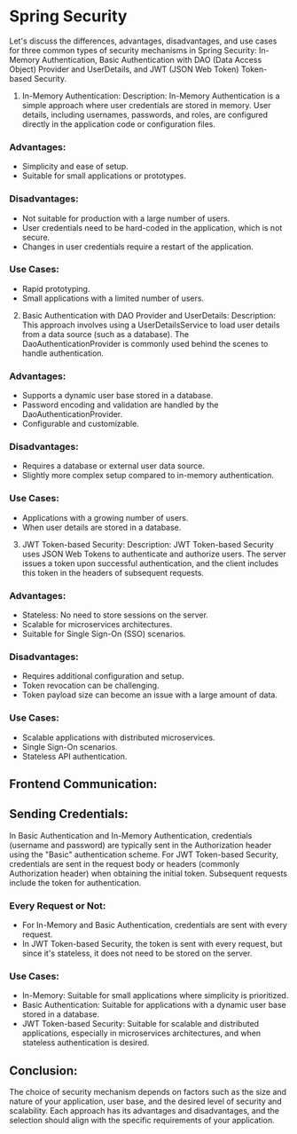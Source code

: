 # Spring Security 
Let's discuss the differences, advantages, disadvantages, and use cases for three common types of security mechanisms in Spring Security: In-Memory Authentication, Basic Authentication with DAO (Data Access Object) Provider and UserDetails, and JWT (JSON Web Token) Token-based Security.

1. In-Memory Authentication:
   Description:
   In-Memory Authentication is a simple approach where user credentials are stored in memory. User details, including usernames, passwords, and roles, are configured directly in the application code or configuration files.

### Advantages:
- Simplicity and ease of setup.
- Suitable for small applications or prototypes.

### Disadvantages:
- Not suitable for production with a large number of users.
- User credentials need to be hard-coded in the application, which is not secure.
- Changes in user credentials require a restart of the application.

### Use Cases:
- Rapid prototyping.
- Small applications with a limited number of users.

2. Basic Authentication with DAO Provider and UserDetails:
   Description:
   This approach involves using a UserDetailsService to load user details from a data source (such as a database). The DaoAuthenticationProvider is commonly used behind the scenes to handle authentication.

### Advantages:
- Supports a dynamic user base stored in a database.
- Password encoding and validation are handled by the DaoAuthenticationProvider.
- Configurable and customizable.

### Disadvantages:
- Requires a database or external user data source.
- Slightly more complex setup compared to in-memory authentication.

### Use Cases:
- Applications with a growing number of users.
- When user details are stored in a database.

3. JWT Token-based Security:
   Description:
   JWT Token-based Security uses JSON Web Tokens to authenticate and authorize users. The server issues a token upon successful authentication, and the client includes this token in the headers of subsequent requests.

### Advantages:
- Stateless: No need to store sessions on the server.
- Scalable for microservices architectures.
- Suitable for Single Sign-On (SSO) scenarios.

### Disadvantages:
- Requires additional configuration and setup.
- Token revocation can be challenging.
- Token payload size can become an issue with a large amount of data.

### Use Cases:
- Scalable applications with distributed microservices.
- Single Sign-On scenarios.
- Stateless API authentication.

## Frontend Communication:
## Sending Credentials:

In Basic Authentication and In-Memory Authentication, credentials (username and password) are typically sent in the Authorization header using the "Basic" authentication scheme.
For JWT Token-based Security, credentials are sent in the request body or headers (commonly Authorization header) when obtaining the initial token. Subsequent requests include the token for authentication.

### Every Request or Not:
- For In-Memory and Basic Authentication, credentials are sent with every request.
- In JWT Token-based Security, the token is sent with every request, but since it's stateless, it does not need to be stored on the server.

### Use Cases:
- In-Memory: Suitable for small applications where simplicity is prioritized.
- Basic Authentication: Suitable for applications with a dynamic user base stored in a database.
- JWT Token-based Security: Suitable for scalable and distributed applications, especially in microservices architectures, and when stateless authentication is desired.

## Conclusion:
The choice of security mechanism depends on factors such as the size and nature of your application, user base, and the desired level of security and scalability. Each approach has its advantages and disadvantages, and the selection should align with the specific requirements of your application.